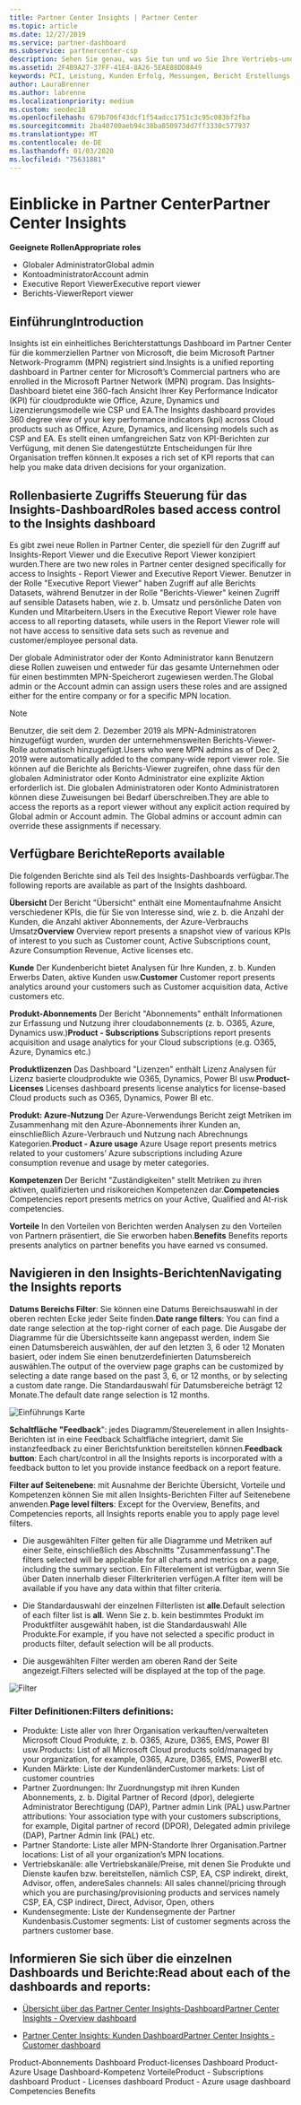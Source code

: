 ```yaml
---
title: Partner Center Insights | Partner Center
ms.topic: article
ms.date: 12/27/2019
ms.service: partner-dashboard
ms.subservice: partnercenter-csp
description: Sehen Sie genau, was Sie tun und wo Sie Ihre Vertriebs-und Bereitstellungs Funktionen sowie die Kunden Entwicklung verbessern können.
ms.assetid: 2F4B9A27-37FF-41E4-8A26-5EAE88DD8A49
keywords: PCI, Leistung, Kunden Erfolg, Messungen, Bericht Erstellungs Daten
author: LauraBrenner
ms.author: labrenne
ms.localizationpriority: medium
ms.custom: seodec18
ms.openlocfilehash: 679b706f43dcf1f54adcc1751c3c95c083bf2fba
ms.sourcegitcommit: 2ba40700aeb94c38ba850973dd7ff3330c577937
ms.translationtype: MT
ms.contentlocale: de-DE
ms.lasthandoff: 01/03/2020
ms.locfileid: "75631881"
---
```

# <a name="partner-center-insights"></a><span data-ttu-id="10775-104">Einblicke in Partner Center</span><span class="sxs-lookup"><span data-stu-id="10775-104">Partner Center Insights</span></span>

<span data-ttu-id="10775-105">**Geeignete Rollen**</span><span class="sxs-lookup"><span data-stu-id="10775-105">**Appropriate roles**</span></span>
- <span data-ttu-id="10775-106">Globaler Administrator</span><span class="sxs-lookup"><span data-stu-id="10775-106">Global admin</span></span>
- <span data-ttu-id="10775-107">Kontoadministrator</span><span class="sxs-lookup"><span data-stu-id="10775-107">Account admin</span></span>
- <span data-ttu-id="10775-108">Executive Report Viewer</span><span class="sxs-lookup"><span data-stu-id="10775-108">Executive report viewer</span></span>
- <span data-ttu-id="10775-109">Berichts-Viewer</span><span class="sxs-lookup"><span data-stu-id="10775-109">Report viewer</span></span>

## <a name="introduction"></a><span data-ttu-id="10775-110">Einführung</span><span class="sxs-lookup"><span data-stu-id="10775-110">Introduction</span></span>

<span data-ttu-id="10775-111">Insights ist ein einheitliches Berichterstattungs Dashboard im Partner Center für die kommerziellen Partner von Microsoft, die beim Microsoft Partner Network-Programm (MPN) registriert sind.</span><span class="sxs-lookup"><span data-stu-id="10775-111">Insights is a unified reporting dashboard in Partner center for Microsoft’s Commercial partners who are enrolled in the Microsoft Partner Network (MPN) program.</span></span> <span data-ttu-id="10775-112">Das Insights-Dashboard bietet eine 360-fach Ansicht Ihrer Key Performance Indicator (KPI) für cloudprodukte wie Office, Azure, Dynamics und Lizenzierungsmodelle wie CSP und EA.</span><span class="sxs-lookup"><span data-stu-id="10775-112">The Insights dashboard provides 360 degree view of your key performance indicators (kpi) across Cloud products such as Office, Azure, Dynamics, and licensing models such as CSP and EA.</span></span> <span data-ttu-id="10775-113">Es stellt einen umfangreichen Satz von KPI-Berichten zur Verfügung, mit denen Sie datengestützte Entscheidungen für Ihre Organisation treffen können.</span><span class="sxs-lookup"><span data-stu-id="10775-113">It exposes a rich set of KPI reports that can help you make data driven decisions for your organization.</span></span> 

## <a name="roles-based-access-control-to-the-insights-dashboard"></a><span data-ttu-id="10775-114">Rollenbasierte Zugriffs Steuerung für das Insights-Dashboard</span><span class="sxs-lookup"><span data-stu-id="10775-114">Roles based access control to the Insights dashboard</span></span>

<span data-ttu-id="10775-115">Es gibt zwei neue Rollen in Partner Center, die speziell für den Zugriff auf Insights-Report Viewer und die Executive Report Viewer konzipiert wurden.</span><span class="sxs-lookup"><span data-stu-id="10775-115">There are two new roles in Partner center designed specifically for access to Insights - Report Viewer and Executive Report Viewer.</span></span>  <span data-ttu-id="10775-116">Benutzer in der Rolle "Executive Report Viewer" haben Zugriff auf alle Berichts Datasets, während Benutzer in der Rolle "Berichts-Viewer" keinen Zugriff auf sensible Datasets haben, wie z. b. Umsatz und persönliche Daten von Kunden und Mitarbeitern.</span><span class="sxs-lookup"><span data-stu-id="10775-116">Users in the Executive Report Viewer role have access to all reporting datasets, while users in the Report Viewer role will not have access to sensitive data sets such as revenue and customer/employee personal data.</span></span> 

<span data-ttu-id="10775-117">Der globale Administrator oder der Konto Administrator kann Benutzern diese Rollen zuweisen und entweder für das gesamte Unternehmen oder für einen bestimmten MPN-Speicherort zugewiesen werden.</span><span class="sxs-lookup"><span data-stu-id="10775-117">The Global admin or the Account admin can assign users these roles and are assigned either for the entire company or for a specific MPN location.</span></span>  

>[!Note] 
><span data-ttu-id="10775-118">Benutzer, die seit dem 2. Dezember 2019 als MPN-Administratoren hinzugefügt wurden, wurden der unternehmensweiten Berichts-Viewer-Rolle automatisch hinzugefügt.</span><span class="sxs-lookup"><span data-stu-id="10775-118">Users who were MPN admins as of Dec 2, 2019 were automatically added to the company-wide report viewer role.</span></span> <span data-ttu-id="10775-119">Sie können auf die Berichte als Berichts-Viewer zugreifen, ohne dass für den globalen Administrator oder Konto Administrator eine explizite Aktion erforderlich ist. Die globalen Administratoren oder Konto Administratoren können diese Zuweisungen bei Bedarf überschreiben.</span><span class="sxs-lookup"><span data-stu-id="10775-119">They are able to access the reports as a report viewer without any explicit action required by Global admin or Account admin. The Global admins or account admin can override these assignments if necessary.</span></span> 

## <a name="reports-available"></a><span data-ttu-id="10775-120">Verfügbare Berichte</span><span class="sxs-lookup"><span data-stu-id="10775-120">Reports available</span></span>

<span data-ttu-id="10775-121">Die folgenden Berichte sind als Teil des Insights-Dashboards verfügbar.</span><span class="sxs-lookup"><span data-stu-id="10775-121">The following reports are available as part of the Insights dashboard.</span></span>

<span data-ttu-id="10775-122">**Übersicht**    Der Bericht "Übersicht" enthält eine Momentaufnahme Ansicht verschiedener KPIs, die für Sie von Interesse sind, wie z. b. die Anzahl der Kunden, die Anzahl aktiver Abonnements, der Azure-Verbrauchs Umsatz</span><span class="sxs-lookup"><span data-stu-id="10775-122">**Overview**    Overview report presents a snapshot view of various KPIs of interest to you such as Customer count, Active Subscriptions count, Azure Consumption Revenue, Active licenses etc.</span></span>

<span data-ttu-id="10775-123">**Kunde** Der Kundenbericht bietet Analysen für Ihre Kunden, z. b. Kunden Erwerbs Daten, aktive Kunden usw.</span><span class="sxs-lookup"><span data-stu-id="10775-123">**Customer** Customer report presents analytics around your customers such as Customer acquisition data, Active customers etc.</span></span> 

<span data-ttu-id="10775-124">**Produkt-Abonnements**     Der Bericht "Abonnements" enthält Informationen zur Erfassung und Nutzung ihrer cloudabonnements (z. b. O365, Azure, Dynamics usw.)</span><span class="sxs-lookup"><span data-stu-id="10775-124">**Product - Subscriptions**     Subscriptions report presents acquisition and usage analytics for your Cloud subscriptions (e.g. O365, Azure, Dynamics etc.)</span></span> 

<span data-ttu-id="10775-125">**Produktlizenzen**   Das Dashboard "Lizenzen" enthält Lizenz Analysen für Lizenz basierte cloudprodukte wie O365, Dynamics, Power BI usw.</span><span class="sxs-lookup"><span data-stu-id="10775-125">**Product- Licenses**   Licenses dashboard presents license analytics for license-based Cloud products such as O365, Dynamics, Power BI etc.</span></span>

<span data-ttu-id="10775-126">**Produkt: Azure-Nutzung**   Der Azure-Verwendungs Bericht zeigt Metriken im Zusammenhang mit den Azure-Abonnements ihrer Kunden an, einschließlich Azure-Verbrauch und Nutzung nach Abrechnungs Kategorien.</span><span class="sxs-lookup"><span data-stu-id="10775-126">**Product - Azure usage**   Azure Usage report presents metrics related to your customers’ Azure subscriptions including Azure consumption revenue and usage by meter categories.</span></span>

<span data-ttu-id="10775-127">**Kompetenzen**    Der Bericht "Zuständigkeiten" stellt Metriken zu ihren aktiven, qualifizierten und risikoreichen Kompetenzen dar.</span><span class="sxs-lookup"><span data-stu-id="10775-127">**Competencies**    Competencies report presents metrics on your Active, Qualified and At-risk competencies.</span></span>

<span data-ttu-id="10775-128">**Vorteile**    In den Vorteilen von Berichten werden Analysen zu den Vorteilen von Partnern präsentiert, die Sie erworben haben.</span><span class="sxs-lookup"><span data-stu-id="10775-128">**Benefits**    Benefits reports presents analytics on partner benefits you have earned vs consumed.</span></span>

## <a name="navigating-the-insights-reports"></a><span data-ttu-id="10775-129">Navigieren in den Insights-Berichten</span><span class="sxs-lookup"><span data-stu-id="10775-129">Navigating the Insights reports</span></span> 

<span data-ttu-id="10775-130">**Datums Bereichs Filter**: Sie können eine Datums Bereichsauswahl in der oberen rechten Ecke jeder Seite finden.</span><span class="sxs-lookup"><span data-stu-id="10775-130">**Date range filters**: You can find a date range selection at the top-right corner of each page.</span></span> <span data-ttu-id="10775-131">Die Ausgabe der Diagramme für die Übersichtsseite kann angepasst werden, indem Sie einen Datumsbereich auswählen, der auf den letzten 3, 6 oder 12 Monaten basiert, oder indem Sie einen benutzerdefinierten Datumsbereich auswählen.</span><span class="sxs-lookup"><span data-stu-id="10775-131">The output of the overview page graphs can be customized by selecting a date range based on the past 3, 6, or 12 months, or by selecting a custom date range.</span></span> <span data-ttu-id="10775-132">Die Standardauswahl für Datumsbereiche beträgt 12 Monate.</span><span class="sxs-lookup"><span data-stu-id="10775-132">The default date range selection is 12 months.</span></span> 

![Einführungs Karte](images/pci/intro1.png)

<span data-ttu-id="10775-134">**Schaltfläche "Feedback**": jedes Diagramm/Steuerelement in allen Insights-Berichten ist in eine Feedback Schaltfläche integriert, damit Sie instanzfeedback zu einer Berichtsfunktion bereitstellen können.</span><span class="sxs-lookup"><span data-stu-id="10775-134">**Feedback button**: Each chart/control in all the Insights reports is incorporated with a feedback button to let you provide instance feedback on a report feature.</span></span> 

 
<span data-ttu-id="10775-135">**Filter auf Seitenebene**: mit Ausnahme der Berichte Übersicht, Vorteile und Kompetenzen können Sie mit allen Insights-Berichten Filter auf Seitenebene anwenden.</span><span class="sxs-lookup"><span data-stu-id="10775-135">**Page level filters**: Except for the Overview, Benefits, and Competencies reports, all Insights reports enable you to apply page level filters.</span></span> 

- <span data-ttu-id="10775-136">Die ausgewählten Filter gelten für alle Diagramme und Metriken auf einer Seite, einschließlich des Abschnitts "Zusammenfassung".</span><span class="sxs-lookup"><span data-stu-id="10775-136">The filters selected will be applicable for all charts and metrics on a page, including the summary section.</span></span> <span data-ttu-id="10775-137">Ein Filterelement ist verfügbar, wenn Sie über Daten innerhalb dieser Filterkriterien verfügen.</span><span class="sxs-lookup"><span data-stu-id="10775-137">A filter item will be available if you have any data within that filter criteria.</span></span> 

- <span data-ttu-id="10775-138">Die Standardauswahl der einzelnen Filterlisten ist **alle**.</span><span class="sxs-lookup"><span data-stu-id="10775-138">Default selection of each filter list is **all**.</span></span> <span data-ttu-id="10775-139">Wenn Sie z. b. kein bestimmtes Produkt im Produktfilter ausgewählt haben, ist die Standardauswahl Alle Produkte.</span><span class="sxs-lookup"><span data-stu-id="10775-139">For example, if you have not selected a specific product in products filter, default selection will be all products.</span></span>

- <span data-ttu-id="10775-140">Die ausgewählten Filter werden am oberen Rand der Seite angezeigt.</span><span class="sxs-lookup"><span data-stu-id="10775-140">Filters selected will be displayed at the top of the page.</span></span> 

![Filter](images/pci/filters.png)

 ### <a name="filters-definitions"></a><span data-ttu-id="10775-142">Filter Definitionen:</span><span class="sxs-lookup"><span data-stu-id="10775-142">Filters definitions:</span></span>

- <span data-ttu-id="10775-143">Produkte: Liste aller von Ihrer Organisation verkauften/verwalteten Microsoft Cloud Produkte, z. b. O365, Azure, D365, EMS, Power BI usw.</span><span class="sxs-lookup"><span data-stu-id="10775-143">Products: List of all Microsoft Cloud products sold/managed by your organization, for example,  O365, Azure, D365, EMS, PowerBI etc.</span></span>
- <span data-ttu-id="10775-144">Kunden Märkte: Liste der Kundenländer</span><span class="sxs-lookup"><span data-stu-id="10775-144">Customer markets: List of customer countries</span></span>
- <span data-ttu-id="10775-145">Partner Zuordnungen: Ihr Zuordnungstyp mit ihren Kunden Abonnements, z. b. Digital Partner of Record (dpor), delegierte Administrator Berechtigung (DAP), Partner admin Link (PAL) usw.</span><span class="sxs-lookup"><span data-stu-id="10775-145">Partner attributions: Your association type with your customers subscriptions, for example,  Digital partner of record (DPOR), Delegated admin privilege (DAP), Partner Admin link (PAL) etc.</span></span> 
- <span data-ttu-id="10775-146">Partner Standorte: Liste aller MPN-Standorte Ihrer Organisation.</span><span class="sxs-lookup"><span data-stu-id="10775-146">Partner locations: List of all your organization’s MPN locations.</span></span> 
- <span data-ttu-id="10775-147">Vertriebskanäle: alle Vertriebskanäle/Preise, mit denen Sie Produkte und Dienste kaufen bzw. bereitstellen, nämlich CSP, EA, CSP indirekt, direkt, Advisor, offen, andere</span><span class="sxs-lookup"><span data-stu-id="10775-147">Sales channels: All sales channel/pricing through which you are purchasing/provisioning products and services namely CSP, EA, CSP indirect, Direct, Advisor, Open, others</span></span>
- <span data-ttu-id="10775-148">Kundensegmente: Liste der Kundensegmente der Partner Kundenbasis.</span><span class="sxs-lookup"><span data-stu-id="10775-148">Customer segments: List of customer segments across the partners customer base.</span></span>

## <a name="read-about-each-of-the-dashboards-and-reports"></a><span data-ttu-id="10775-149">Informieren Sie sich über die einzelnen Dashboards und Berichte:</span><span class="sxs-lookup"><span data-stu-id="10775-149">Read about each of the dashboards and reports:</span></span>

- [<span data-ttu-id="10775-150">Übersicht über das Partner Center Insights-Dashboard</span><span class="sxs-lookup"><span data-stu-id="10775-150">Partner Center Insights - Overview dashboard</span></span>](pci-overview-report.md) 

- [<span data-ttu-id="10775-151">Partner Center Insights: Kunden Dashboard</span><span class="sxs-lookup"><span data-stu-id="10775-151">Partner Center Insights - Customer dashboard</span></span>](pci-customer-report.md) 

<span data-ttu-id="10775-152">Product-Abonnements Dashboard Product-licenses Dashboard Product-Azure Usage Dashboard-Kompetenz Vorteile</span><span class="sxs-lookup"><span data-stu-id="10775-152">Product - Subscriptions dashboard Product - Licenses dashboard Product - Azure usage dashboard Competencies Benefits</span></span> 






